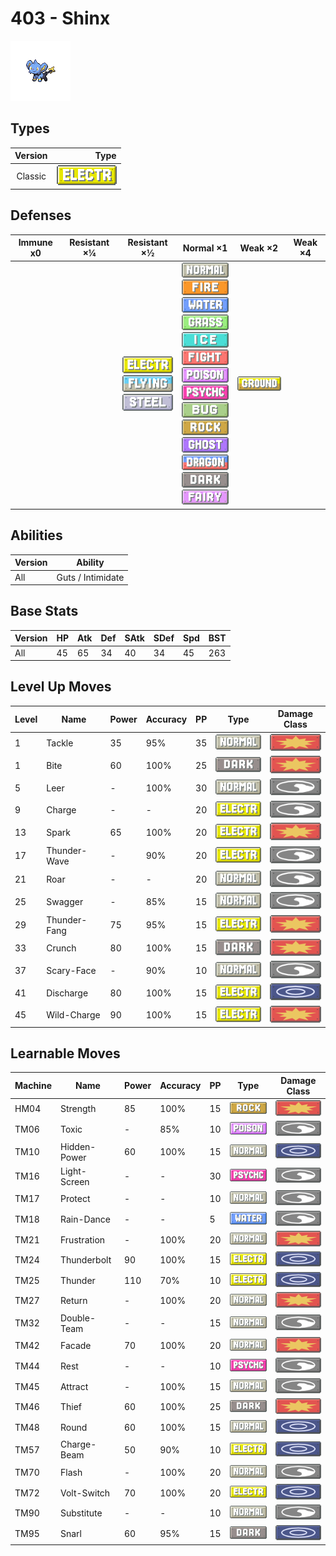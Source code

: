 # 403 - Shinx

![shinx](../img/pokemon/403.png)

## Types

| Version | Type                                   |
| :-----: | -------------------------------------: |
| Classic | ![electric](../img/types/electric.png) |

## Defenses

| Immune x0 | Resistant ×¼ | Resistant ×½                                                                                                       | Normal ×1                                                                                                                                                                                                                                                                                                                                                                                                                                                                                                                           | Weak ×2                            | Weak ×4 |
| --------- | ------------ | ------------------------------------------------------------------------------------------------------------------ | ----------------------------------------------------------------------------------------------------------------------------------------------------------------------------------------------------------------------------------------------------------------------------------------------------------------------------------------------------------------------------------------------------------------------------------------------------------------------------------------------------------------------------------- | ---------------------------------- | ------- |
|           |              | ![electric](../img/types/electric.png)<br/>![flying](../img/types/flying.png)<br/>![steel](../img/types/steel.png) | ![normal](../img/types/normal.png)<br/>![fire](../img/types/fire.png)<br/>![water](../img/types/water.png)<br/>![grass](../img/types/grass.png)<br/>![ice](../img/types/ice.png)<br/>![fighting](../img/types/fighting.png)<br/>![poison](../img/types/poison.png)<br/>![psychic](../img/types/psychic.png)<br/>![bug](../img/types/bug.png)<br/>![rock](../img/types/rock.png)<br/>![ghost](../img/types/ghost.png)<br/>![dragon](../img/types/dragon.png)<br/>![dark](../img/types/dark.png)<br/>![fairy](../img/types/fairy.png) | ![ground](../img/types/ground.png) |         |

## Abilities

| Version | Ability           |
| ------- | ----------------- |
| All     | Guts / Intimidate |

## Base Stats

| Version | HP | Atk | Def | SAtk | SDef | Spd | BST |
| ------- | -- | --- | --- | ---- | ---- | --- | --- |
| All     | 45 | 65  | 34  | 40   | 34   | 45  | 263 |

## Level Up Moves

| Level | Name         | Power | Accuracy | PP | Type                                   | Damage Class                           |
| ----- | ------------ | ----- | -------- | -- | -------------------------------------- | -------------------------------------- |
| 1     | Tackle       | 35    | 95%      | 35 | ![normal](../img/types/normal.png)     | ![physical](../img/types/physical.png) |
| 1     | Bite         | 60    | 100%     | 25 | ![dark](../img/types/dark.png)         | ![physical](../img/types/physical.png) |
| 5     | Leer         | -     | 100%     | 30 | ![normal](../img/types/normal.png)     | ![status](../img/types/status.png)     |
| 9     | Charge       | -     | -        | 20 | ![electric](../img/types/electric.png) | ![status](../img/types/status.png)     |
| 13    | Spark        | 65    | 100%     | 20 | ![electric](../img/types/electric.png) | ![physical](../img/types/physical.png) |
| 17    | Thunder-Wave | -     | 90%      | 20 | ![electric](../img/types/electric.png) | ![status](../img/types/status.png)     |
| 21    | Roar         | -     | -        | 20 | ![normal](../img/types/normal.png)     | ![status](../img/types/status.png)     |
| 25    | Swagger      | -     | 85%      | 15 | ![normal](../img/types/normal.png)     | ![status](../img/types/status.png)     |
| 29    | Thunder-Fang | 75    | 95%      | 15 | ![electric](../img/types/electric.png) | ![physical](../img/types/physical.png) |
| 33    | Crunch       | 80    | 100%     | 15 | ![dark](../img/types/dark.png)         | ![physical](../img/types/physical.png) |
| 37    | Scary-Face   | -     | 90%      | 10 | ![normal](../img/types/normal.png)     | ![status](../img/types/status.png)     |
| 41    | Discharge    | 80    | 100%     | 15 | ![electric](../img/types/electric.png) | ![special](../img/types/special.png)   |
| 45    | Wild-Charge  | 90    | 100%     | 15 | ![electric](../img/types/electric.png) | ![physical](../img/types/physical.png) |

## Learnable Moves

| Machine | Name         | Power | Accuracy | PP | Type                                   | Damage Class                           |
| ------- | ------------ | ----- | -------- | -- | -------------------------------------- | -------------------------------------- |
| HM04    | Strength     | 85    | 100%     | 15 | ![rock](../img/types/rock.png)         | ![physical](../img/types/physical.png) |
| TM06    | Toxic        | -     | 85%      | 10 | ![poison](../img/types/poison.png)     | ![status](../img/types/status.png)     |
| TM10    | Hidden-Power | 60    | 100%     | 15 | ![normal](../img/types/normal.png)     | ![special](../img/types/special.png)   |
| TM16    | Light-Screen | -     | -        | 30 | ![psychic](../img/types/psychic.png)   | ![status](../img/types/status.png)     |
| TM17    | Protect      | -     | -        | 10 | ![normal](../img/types/normal.png)     | ![status](../img/types/status.png)     |
| TM18    | Rain-Dance   | -     | -        | 5  | ![water](../img/types/water.png)       | ![status](../img/types/status.png)     |
| TM21    | Frustration  | -     | 100%     | 20 | ![normal](../img/types/normal.png)     | ![physical](../img/types/physical.png) |
| TM24    | Thunderbolt  | 90    | 100%     | 15 | ![electric](../img/types/electric.png) | ![special](../img/types/special.png)   |
| TM25    | Thunder      | 110   | 70%      | 10 | ![electric](../img/types/electric.png) | ![special](../img/types/special.png)   |
| TM27    | Return       | -     | 100%     | 20 | ![normal](../img/types/normal.png)     | ![physical](../img/types/physical.png) |
| TM32    | Double-Team  | -     | -        | 15 | ![normal](../img/types/normal.png)     | ![status](../img/types/status.png)     |
| TM42    | Facade       | 70    | 100%     | 20 | ![normal](../img/types/normal.png)     | ![physical](../img/types/physical.png) |
| TM44    | Rest         | -     | -        | 10 | ![psychic](../img/types/psychic.png)   | ![status](../img/types/status.png)     |
| TM45    | Attract      | -     | 100%     | 15 | ![normal](../img/types/normal.png)     | ![status](../img/types/status.png)     |
| TM46    | Thief        | 60    | 100%     | 25 | ![dark](../img/types/dark.png)         | ![physical](../img/types/physical.png) |
| TM48    | Round        | 60    | 100%     | 15 | ![normal](../img/types/normal.png)     | ![special](../img/types/special.png)   |
| TM57    | Charge-Beam  | 50    | 90%      | 10 | ![electric](../img/types/electric.png) | ![special](../img/types/special.png)   |
| TM70    | Flash        | -     | 100%     | 20 | ![normal](../img/types/normal.png)     | ![status](../img/types/status.png)     |
| TM72    | Volt-Switch  | 70    | 100%     | 20 | ![electric](../img/types/electric.png) | ![special](../img/types/special.png)   |
| TM90    | Substitute   | -     | -        | 10 | ![normal](../img/types/normal.png)     | ![status](../img/types/status.png)     |
| TM95    | Snarl        | 60    | 95%      | 15 | ![dark](../img/types/dark.png)         | ![special](../img/types/special.png)   |